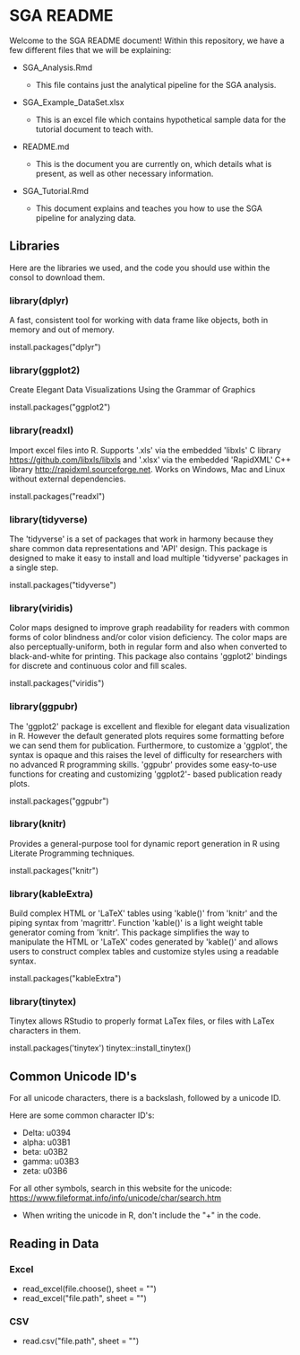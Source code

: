 # SGA README

Welcome to the SGA README document! Within this repository, we have a few different files that we will be explaining:

* SGA_Analysis.Rmd
    + This file contains just the analytical pipeline for the SGA analysis. 
    
* SGA_Example_DataSet.xlsx
    + This is an excel file which contains hypothetical sample data for the tutorial document to teach with.
  
* README.md
    + This is the document you are currently on, which details what is present, as well as other necessary information.
    
* SGA_Tutorial.Rmd
    + This document explains and teaches you how to use the SGA pipeline for analyzing data.

## Libraries
Here are the libraries we used, and the code you should use within the consol to download them.

### library(dplyr)

A fast, consistent tool for working with data frame like objects, both in memory and out of memory.

install.packages("dplyr")

### library(ggplot2)

Create Elegant Data Visualizations Using the Grammar of Graphics

install.packages("ggplot2")

### library(readxl)

Import excel files into R. Supports '.xls' via the embedded
'libxls' C library <https://github.com/libxls/libxls> and '.xlsx' via
the embedded 'RapidXML' C++ library <http://rapidxml.sourceforge.net>.
Works on Windows, Mac and Linux without external dependencies.

install.packages("readxl")

### library(tidyverse)

The 'tidyverse' is a set of packages that work in harmony because they share common data representations and 'API' design. This package is designed to make it easy to install and load multiple 'tidyverse' packages in a single step. 

install.packages("tidyverse")

### library(viridis)

Color maps designed to improve graph readability for readers with common forms of color blindness and/or color vision deficiency. The color maps are also perceptually-uniform, both in regular form and also when converted to black-and-white for printing. This package also contains 'ggplot2' bindings for discrete and continuous color and fill scales.

install.packages("viridis")

### library(ggpubr)

The 'ggplot2' package is excellent and flexible for elegant data visualization in R. However the default generated plots requires some formatting before we can send them for publication. Furthermore, to customize a 'ggplot', the syntax is opaque and this raises the level of difficulty for researchers with no advanced R programming skills. 'ggpubr' provides some easy-to-use functions for creating and customizing 'ggplot2'- based publication ready plots.

install.packages("ggpubr")

### library(knitr)

Provides a general-purpose tool for dynamic report generation in R using Literate Programming techniques.

install.packages("knitr")

### library(kableExtra)

Build complex HTML or 'LaTeX' tables using 'kable()' from 'knitr' and the piping syntax from 'magrittr'. Function 'kable()' is a light weight table generator coming from 'knitr'. This package simplifies the way to manipulate the HTML or 'LaTeX' codes generated by 'kable()' and allows users to construct complex tables and customize styles using a readable syntax.

install.packages("kableExtra")

### library(tinytex)

Tinytex allows RStudio to properly format LaTex files, or files with LaTex characters in them. 

install.packages('tinytex')
tinytex::install_tinytex()

## Common Unicode ID's

For all unicode characters, there is a backslash, followed by a unicode ID.

Here are some common character ID's:

* Delta: u0394
* alpha: u03B1
* beta: u03B2
* gamma: u03B3
* zeta: u03B6

For all other symbols, search in this website for the unicode: https://www.fileformat.info/info/unicode/char/search.htm 
* When writing the unicode in R, don't include the "+" in the code.
  
## Reading in Data

### Excel
* read_excel(file.choose(), sheet = "")
* read_excel("file.path", sheet = "")

### CSV
* read.csv("file.path", sheet = "")
